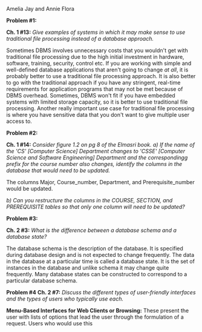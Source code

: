 Amelia Jay and Annie Flora

**Problem #1:**

**Ch. 1 #13:**
*Give examples of systems in which it may make sense to use traditional file processing instead of a database approach.*

Sometimes DBMS involves unnecessary costs that you wouldn't get with traditional file processing due to the high initial investment in hardware, software, training, security, control etc. If you are working with simple and well-defined database applications that aren't going to change *at all*, it is probably better to use a traditional file processing approach. It is also better to go with the traditional approach if you have any stringent, real-time requirements for application programs that may not be met because of DBMS overhead. Sometimes, DBMS won't fit if you have embedded systems with limited storage capacity, so it is better to use traditional file processing. Another really important use case for traditional file processing is where you have sensitive data that you don't want to give multiple user access to. 

**Problem #2:**

**Ch. 1 #14:**
*Consider figure 1.2 on pg 8 of the Elmasri book.*
*a) If the name of the 'CS' [Computer Science] Department changes to 'CSSE' [Computer Science and Software Engineering] Department and the correspondingg prefix for the course number also changes, identify the columns in the database that would need to be updated.* 

The columns Major, Course_number, Department, and Prerequisite_number would be updated. 

*b) Can you restructure the columns in the COURSE, SECTION, and PREREQUISITE tables so that only one column will need to be updated?*

**Problem #3:**

**Ch. 2 #3:**
*What is the difference between a database schema and a database state?*

The database schema is the description of the database. It is specified during database design and is not expected to change frequently. The data in the database at a particular time is called a database state. It is the set of instances in the database and unlike schema it may change quite frequently. Many database states can be constructed to correspond to a particular database schema. 

**Problem #4**
**Ch. 2 #7:** 
*Discuss the different types of user-friendly interfaces and the types of users who typically use each.*

__Menu-Based Interfaces for Web Clients or Browsing:__ These present the user with lists of options that lead the user through the formulation of a request. Users who would use this 


